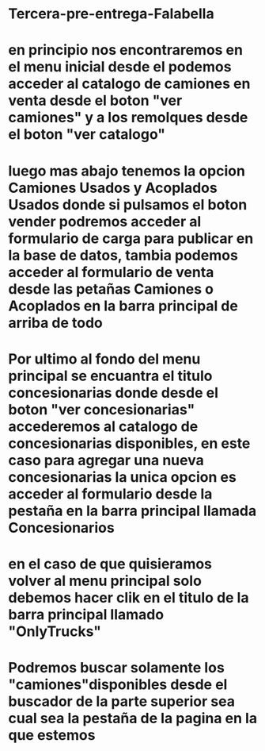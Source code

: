 # Tercera-pre-entrega-Falabella

# en principio nos encontraremos en el menu inicial desde el podemos acceder al catalogo de camiones en venta desde el boton "ver camiones" y a los remolques desde el boton "ver catalogo"

# luego mas abajo tenemos la opcion Camiones Usados y Acoplados Usados donde si pulsamos el boton vender podremos acceder al formulario de carga para publicar en la base de datos, tambia podemos acceder al formulario de venta desde las petañas Camiones o Acoplados en la barra principal de arriba de todo

# Por ultimo al fondo del menu principal se encuantra el titulo concesionarias donde desde el boton "ver concesionarias" accederemos al catalogo de concesionarias disponibles, en este caso para agregar una nueva concesionarias la unica opcion es acceder al formulario desde la pestaña en la barra principal llamada Concesionarios

# en el caso de que quisieramos volver al menu principal solo debemos hacer clik en el titulo de la barra principal llamado "OnlyTrucks"

# Podremos buscar solamente los "camiones"disponibles desde el buscador de la parte superior sea cual sea la pestaña de la pagina en la que estemos
